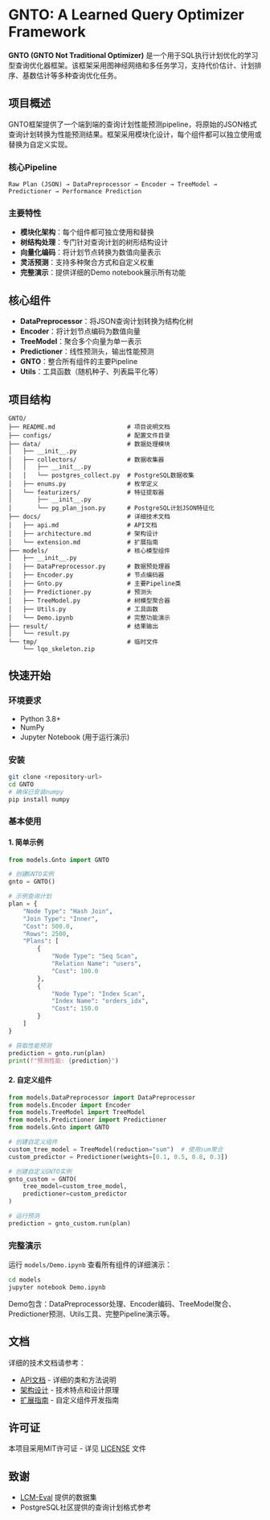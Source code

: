 # GNTO: A Learned Query Optimizer Framework

**GNTO (GNTO Not Traditional Optimizer)** 是一个用于SQL执行计划优化的学习型查询优化器框架。该框架采用图神经网络和多任务学习，支持代价估计、计划排序、基数估计等多种查询优化任务。

## 项目概述

GNTO框架提供了一个端到端的查询计划性能预测pipeline，将原始的JSON格式查询计划转换为性能预测结果。框架采用模块化设计，每个组件都可以独立使用或替换为自定义实现。

### 核心Pipeline
```
Raw Plan (JSON) → DataPreprocessor → Encoder → TreeModel → Predictioner → Performance Prediction
```

### 主要特性
- **模块化架构**：每个组件都可独立使用和替换
- **树结构处理**：专门针对查询计划的树形结构设计
- **向量化编码**：将计划节点转换为数值向量表示
- **灵活预测**：支持多种聚合方式和自定义权重
- **完整演示**：提供详细的Demo notebook展示所有功能

## 核心组件

- **DataPreprocessor**：将JSON查询计划转换为结构化树
- **Encoder**：将计划节点编码为数值向量
- **TreeModel**：聚合多个向量为单一表示
- **Predictioner**：线性预测头，输出性能预测
- **GNTO**：整合所有组件的主要Pipeline
- **Utils**：工具函数（随机种子、列表扁平化等）



## 项目结构
```
GNTO/
├── README.md                    # 项目说明文档
├── configs/                     # 配置文件目录
├── data/                        # 数据处理模块
│   ├── __init__.py
│   ├── collectors/              # 数据收集器
│   │   ├── __init__.py
│   │   └── postgres_collect.py  # PostgreSQL数据收集
│   ├── enums.py                 # 枚举定义
│   └── featurizers/             # 特征提取器
│       ├── __init__.py
│       └── pg_plan_json.py      # PostgreSQL计划JSON特征化
├── docs/                        # 详细技术文档
│   ├── api.md                   # API文档
│   ├── architecture.md          # 架构设计
│   └── extension.md             # 扩展指南
├── models/                      # 核心模型组件
│   ├── __init__.py
│   ├── DataPreprocessor.py      # 数据预处理器
│   ├── Encoder.py               # 节点编码器
│   ├── Gnto.py                  # 主要Pipeline类
│   ├── Predictioner.py          # 预测头
│   ├── TreeModel.py             # 树模型聚合器
│   ├── Utils.py                 # 工具函数
│   └── Demo.ipynb               # 完整功能演示
├── result/                      # 结果输出
│   └── result.py
└── tmp/                         # 临时文件
    └── lqo_skeleton.zip
```

## 快速开始

### 环境要求
- Python 3.8+
- NumPy
- Jupyter Notebook (用于运行演示)

### 安装
```bash
git clone <repository-url>
cd GNTO
# 确保已安装numpy
pip install numpy
```

### 基本使用

#### 1. 简单示例
```python
from models.Gnto import GNTO

# 创建GNTO实例
gnto = GNTO()

# 示例查询计划
plan = {
    "Node Type": "Hash Join",
    "Join Type": "Inner",
    "Cost": 500.0,
    "Rows": 2500,
    "Plans": [
        {
            "Node Type": "Seq Scan",
            "Relation Name": "users",
            "Cost": 100.0
        },
        {
            "Node Type": "Index Scan",
            "Index Name": "orders_idx",
            "Cost": 150.0
        }
    ]
}

# 获取性能预测
prediction = gnto.run(plan)
print(f"预测性能: {prediction}")
```

#### 2. 自定义组件
```python
from models.DataPreprocessor import DataPreprocessor
from models.Encoder import Encoder
from models.TreeModel import TreeModel
from models.Predictioner import Predictioner
from models.Gnto import GNTO

# 创建自定义组件
custom_tree_model = TreeModel(reduction="sum")  # 使用sum聚合
custom_predictor = Predictioner(weights=[0.1, 0.5, 0.8, 0.3])

# 创建自定义GNTO实例
gnto_custom = GNTO(
    tree_model=custom_tree_model,
    predictioner=custom_predictor
)

# 运行预测
prediction = gnto_custom.run(plan)
```

### 完整演示

运行 `models/Demo.ipynb` 查看所有组件的详细演示：

```bash
cd models
jupyter notebook Demo.ipynb
```

Demo包含：DataPreprocessor处理、Encoder编码、TreeModel聚合、Predictioner预测、Utils工具、完整Pipeline演示等。

## 文档

详细的技术文档请参考：
- [API文档](docs/api.md) - 详细的类和方法说明
- [架构设计](docs/architecture.md) - 技术特点和设计原理  
- [扩展指南](docs/extension.md) - 自定义组件开发指南

## 许可证

本项目采用MIT许可证 - 详见 [LICENSE](LICENSE) 文件

## 致谢

- [LCM-Eval](https://github.com/lcm-eval/lcm-eval) 提供的数据集
- PostgreSQL社区提供的查询计划格式参考
